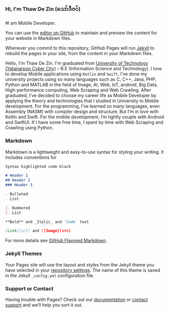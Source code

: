 ### Hi, I'm Thaw De Zin (​သော်ဒီဇင်)

#I am Mobile Developer. 

You can use the [editor on GitHub](https://github.com/thawdezin/thawdezin.github.io/edit/main/index.md) to maintain and preview the content for your website in Markdown files.

Whenever you commit to this repository, GitHub Pages will run [Jekyll](https://jekyllrb.com/) to rebuild the pages in your site, from the content in your Markdown files.

Hello, I'm Thaw De Zin. I'm graduated from [University of Technology (Yatanarpon Cyber City)](https://www.utycc.edu.mm) – B.E (Information Science and Technology).
I love to develop Mobile applications using `Kotlin` and `Swift`.
I've done my university projects using so many languages such as C, C++, Java, PHP, Python and MATLAB in the field of Image, AI, Web, IoT, android, Big Data, High-performance computing, Web Scraping and Web Crawling.
After graduated, I’ve decided to choose my career life as Mobile Developer by applying the theory and technologies that I studied in University to Mobile development. For the programming, I’ve learned so many languages, even Assembly (NASM) with compiler design and structure. But I’m in love with Kotlin and Swift. For the mobile development, I’m tightly couple with Android and SwiftUI. If I have some free time, I spent by time with Web Scraping and Crawling using Python. 

### Markdown

Markdown is a lightweight and easy-to-use syntax for styling your writing. It includes conventions for

```markdown
Syntax highlighted code block

# Header 1
## Header 2
### Header 3

- Bulleted
- List

1. Numbered
2. List

**Bold** and _Italic_ and `Code` text

[Link](url) and ![Image](src)
```

For more details see [GitHub Flavored Markdown](https://guides.github.com/features/mastering-markdown/).

### Jekyll Themes

Your Pages site will use the layout and styles from the Jekyll theme you have selected in your [repository settings](https://github.com/thawdezin/thawdezin.github.io/settings). The name of this theme is saved in the Jekyll `_config.yml` configuration file.

### Support or Contact

Having trouble with Pages? Check out our [documentation](https://docs.github.com/categories/github-pages-basics/) or [contact support](https://github.com/contact) and we’ll help you sort it out.
